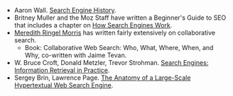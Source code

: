 - Aaron Wall. [Search Engine History](http://www.searchenginehistory.com/).
- Britney Muller and the Moz Staff have written a Beginner's Guide to SEO that includes a chapter on [How Search Engines Work](https://moz.com/beginners-guide-to-seo/how-search-engines-operate).
- [Meredith Ringel Morris](https://cs.stanford.edu/~merrie/) has written fairly extensively on collaborative search.
  - Book: Collaborative Web Search: Who, What, Where, When, and Why, co-written with Jaime Tevan.
- W. Bruce Croft, Donald Metzler, Trevor Strohman. [Search Engines: Information Retrieval in Practice](http://www.search-engines-book.com/).
- Sergey Brin, Lawrence Page. [The Anatomy of a Large-Scale Hypertextual Web Search Engine](http://infolab.stanford.edu/~backrub/google.html).
